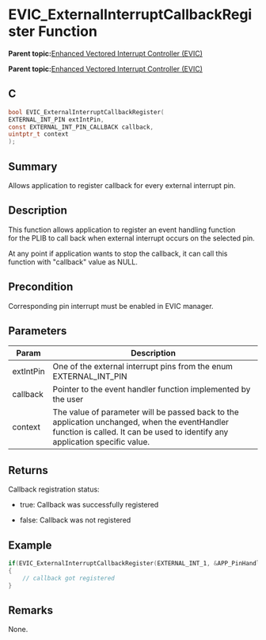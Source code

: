 # EVIC\_ExternalInterruptCallbackRegister Function

**Parent topic:**[Enhanced Vectored Interrupt Controller \(EVIC\)](GUID-F600AF2E-CCDD-4C57-B5AC-8D75DD1750C7.md)

**Parent topic:**[Enhanced Vectored Interrupt Controller \(EVIC\)](GUID-F73A6EB5-AB84-4109-9378-DBC108AD5B30.md)

## C

```c
bool EVIC_ExternalInterruptCallbackRegister(
EXTERNAL_INT_PIN extIntPin,
const EXTERNAL_INT_PIN_CALLBACK callback,
uintptr_t context
);
```

## Summary

Allows application to register callback for every external interrupt pin.

## Description

This function allows application to register an event handling function<br />for the PLIB to call back when external interrupt occurs on the selected pin.

At any point if application wants to stop the callback, it can call this<br />function with "callback" value as NULL.

## Precondition

Corresponding pin interrupt must be enabled in EVIC manager.

## Parameters

|Param|Description|
|-----|-----------|
|extIntPin|One of the external interrupt pins from the enum EXTERNAL\_INT\_PIN|
|callback|Pointer to the event handler function implemented by the user|
|context|The value of parameter will be passed back to the application unchanged, when the eventHandler function is called. It can be used to identify any application specific value.|

## Returns

Callback registration status:

-   true: Callback was successfully registered

-   false: Callback was not registered


## Example

```c
if(EVIC_ExternalInterruptCallbackRegister(EXTERNAL_INT_1, &APP_PinHandler, NULL))
{
    // callback got registered
}
```

## Remarks

None.


